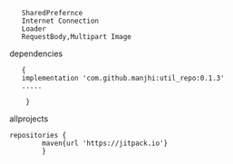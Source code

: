 
       SharedPrefernce 
       Internet Connection
       Loader
       RequestBody,Multipart Image


    
dependencies 


       {
       implementation 'com.github.manjhi:util_repo:0.1.3'
       .....
       
        }

allprojects 

    repositories {
            maven{url 'https://jitpack.io'}
            }


